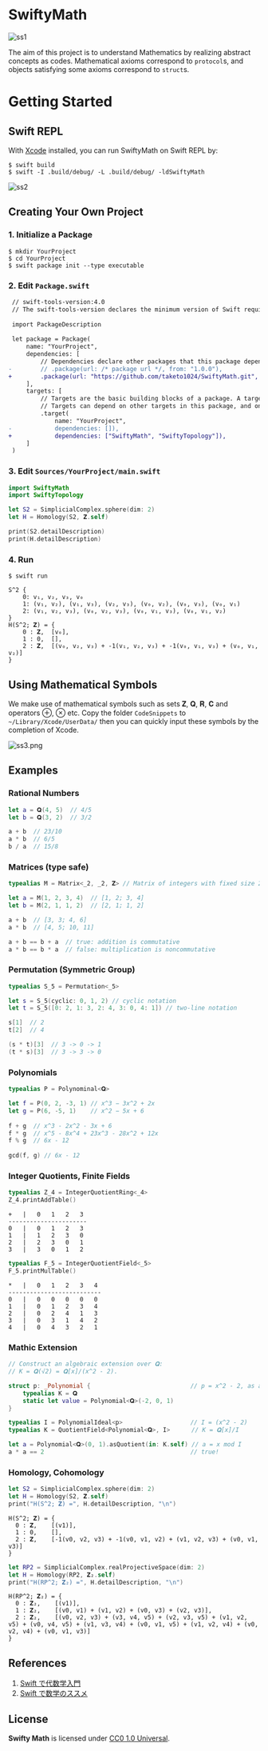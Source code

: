 # SwiftyMath

![ss1](doc/ss1.png)

The aim of this project is to understand Mathematics by realizing abstract concepts as codes. Mathematical axioms correspond to `protocol`s, and objects satisfying some axioms correspond to `struct`s.

# Getting Started

## Swift REPL

With [Xcode](https://developer.apple.com/xcode/) installed, you can run SwiftyMath on Swift REPL by:

```
$ swift build 
$ swift -I .build/debug/ -L .build/debug/ -ldSwiftyMath
```

![ss2](doc/ss2.png)

## Creating Your Own Project

### 1. Initialize a Package

```
$ mkdir YourProject
$ cd YourProject
$ swift package init --type executable
```

### 2. Edit `Package.swift`

```diff
 // swift-tools-version:4.0
 // The swift-tools-version declares the minimum version of Swift required to build this package.
 
 import PackageDescription
 
 let package = Package(
     name: "YourProject",
     dependencies: [
         // Dependencies declare other packages that this package depends on.
-        // .package(url: /* package url */, from: "1.0.0"),
+        .package(url: "https://github.com/taketo1024/SwiftyMath.git", from: "0.1.0"),
     ],
     targets: [
         // Targets are the basic building blocks of a package. A target can define a module or a test suite.
         // Targets can depend on other targets in this package, and on products in packages which this package depends on.
         .target(
             name: "YourProject",
-            dependencies: []),
+            dependencies: ["SwiftyMath", "SwiftyTopology"]),
     ]
 )
```

### 3. Edit `Sources/YourProject/main.swift`

```swift
import SwiftyMath
import SwiftyTopology

let S2 = SimplicialComplex.sphere(dim: 2)
let H = Homology(S2, 𝐙.self)

print(S2.detailDescription)
print(H.detailDescription)
```

### 4. Run

```
$ swift run
```

```
S^2 {
    0: v₁, v₂, v₃, v₀
    1: (v₁, v₂), (v₁, v₃), (v₂, v₃), (v₀, v₂), (v₀, v₃), (v₀, v₁)
    2: (v₁, v₂, v₃), (v₀, v₂, v₃), (v₀, v₁, v₃), (v₀, v₁, v₂)
}
H(S^2; 𝐙) = {
    0 : 𝐙,  [v₀],
    1 : 0,  [],
    2 : 𝐙,  [(v₀, v₂, v₃) + -1(v₁, v₂, v₃) + -1(v₀, v₁, v₃) + (v₀, v₁, v₂)]
}
```

## Using Mathematical Symbols

We make use of mathematical symbols such as sets 𝐙, 𝐐, 𝐑, 𝐂 and operators ⊕, ⊗ etc. Copy the folder `CodeSnippets` to `~/Library/Xcode/UserData/` then you can quickly input these symbols by the completion of Xcode.

![ss3.png](doc/ss3.png)

## Examples

### Rational Numbers

```swift
let a = 𝐐(4, 5)  // 4/5
let b = 𝐐(3, 2)  // 3/2

a + b  // 23/10
a * b  // 6/5
b / a  // 15/8
```

### Matrices (type safe)

```swift
typealias M = Matrix<_2, _2, 𝐙> // Matrix of integers with fixed size 2×2.

let a = M(1, 2, 3, 4)  // [1, 2; 3, 4]
let b = M(2, 1, 1, 2)  // [2, 1; 1, 2]

a + b  // [3, 3; 4, 6]
a * b  // [4, 5; 10, 11]

a + b == b + a  // true: addition is commutative
a * b == b * a  // false: multiplication is noncommutative
```

### Permutation (Symmetric Group)

```swift
typealias S_5 = Permutation<_5>

let s = S_5(cyclic: 0, 1, 2) // cyclic notation
let t = S_5([0: 2, 1: 3, 2: 4, 3: 0, 4: 1]) // two-line notation

s[1]  // 2
t[2]  // 4

(s * t)[3]  // 3 -> 0 -> 1
(t * s)[3]  // 3 -> 3 -> 0
```

### Polynomials

```swift
typealias P = Polynominal<𝐐>

let f = P(0, 2, -3, 1) // x^3 − 3x^2 + 2x
let g = P(6, -5, 1)    // x^2 − 5x + 6
    
f + g  // x^3 - 2x^2 - 3x + 6
f * g  // x^5 - 8x^4 + 23x^3 - 28x^2 + 12x
f % g  // 6x - 12
    
gcd(f, g) // 6x - 12
```

### Integer Quotients, Finite Fields

```swift
typealias Z_4 = IntegerQuotientRing<_4>
Z_4.printAddTable()
```
```
+	|	0	1	2	3
----------------------
0	|	0	1	2	3
1	|	1	2	3	0
2	|	2	3	0	1
3	|	3	0	1	2
```

```swift
typealias F_5 = IntegerQuotientField<_5>
F_5.printMulTable()
```
```
*	|	0	1	2	3	4
--------------------------
0	|	0	0	0	0	0
1	|	0	1	2	3	4
2	|	0	2	4	1	3
3	|	0	3	1	4	2
4	|	0	4	3	2	1
```

### Mathic Extension

```swift
// Construct an algebraic extension over 𝐐:
// K = 𝐐(√2) = 𝐐[x]/(x^2 - 2).

struct p: _Polynomial {                            // p = x^2 - 2, as a struct
    typealias K = 𝐐
    static let value = Polynomial<𝐐>(-2, 0, 1)
}

typealias I = PolynomialIdeal<p>                   // I = (x^2 - 2)
typealias K = QuotientField<Polynomial<𝐐>, I>      // K = 𝐐[x]/I

let a = Polynomial<𝐐>(0, 1).asQuotient(in: K.self) // a = x mod I
a * a == 2                                         // true!
```

### Homology, Cohomology

```swift
let S2 = SimplicialComplex.sphere(dim: 2)
let H = Homology(S2, 𝐙.self)
print("H(S^2; 𝐙) =", H.detailDescription, "\n")
```

```
H(S^2; 𝐙) = {
  0 : 𝐙,    [(v1)],
  1 : 0,    [],
  2 : 𝐙,    [-1(v0, v2, v3) + -1(v0, v1, v2) + (v1, v2, v3) + (v0, v1, v3)]
}
```

```swift
let RP2 = SimplicialComplex.realProjectiveSpace(dim: 2)
let H = Homology(RP2, 𝐙₂.self)
print("H(RP^2; 𝐙₂) =", H.detailDescription, "\n")
```

```
H(RP^2; 𝐙₂) = {
  0 : 𝐙₂,    [(v1)],
  1 : 𝐙₂,    [(v0, v1) + (v1, v2) + (v0, v3) + (v2, v3)],
  2 : 𝐙₂,    [(v0, v2, v3) + (v3, v4, v5) + (v2, v3, v5) + (v1, v2, v5) + (v0, v4, v5) + (v1, v3, v4) + (v0, v1, v5) + (v1, v2, v4) + (v0, v2, v4) + (v0, v1, v3)]
}
```

## References

1. [Swift で代数学入門](http://qiita.com/taketo1024/items/bd356c59dc0559ee9a0b)
2. [Swift で数学のススメ](https://www.slideshare.net/taketo1024/swift-79828803)

## License
**Swifty Math** is licensed under [CC0 1.0 Universal](LICENSE).
